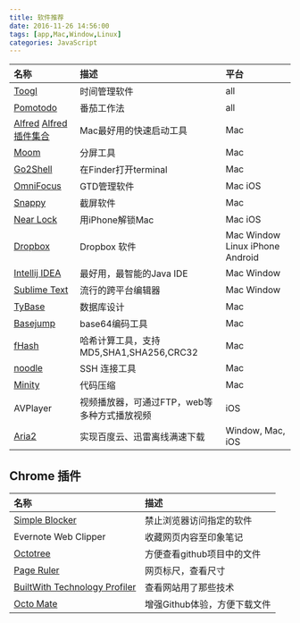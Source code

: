 ```yaml
---
title: 软件推荐
date: 2016-11-26 14:56:00
tags: [app,Mac,Window,Linux]
categories: JavaScript
---
```


|名称|描述|平台|
|:--|:--| :--|
|[Toogl](https://www.toggl.com/)| 时间管理软件|all|
|[Pomotodo](https://pomotodo.com/app/)|番茄工作法| all|
|[Alfred](https://www.alfredapp.com/powerpack/) [Alfred 插件集合](http://alfredworkflow.com/)| Mac最好用的快速启动工具|Mac|
|[Moom](http://manytricks.com/moom/)| 分屏工具 |Mac|
|[Go2Shell](http://zipzapmac.com/Go2Shell)|在Finder打开terminal |Mac|
|[OmniFocus](https://www.omnigroup.com/)|GTD管理软件|Mac iOS|
|[Snappy](http://wwww.snappy-app.com)|截屏软件|Mac|
|[Near Lock](http://nearlock.me/)| 用iPhone解锁Mac| Mac iOS|
|[Dropbox](https://www.dropbox.com/) | Dropbox 软件|Mac Window Linux iPhone Android|
|[Intellij IDEA](https://www.jetbrains.com/idea/) | 最好用，最智能的Java IDE|Mac Window|
|[Sublime Text](https://www.sublimetext.com/) | 流行的跨平台编辑器|Mac Window|
|[TyBase](http://www.typhoonsystems.com.au/projects/tybase/)| 数据库设计| Mac|
|[Basejump](https://itunes.apple.com/cn/app/basejump/id1060639224?mt=12&ign-mpt=uo%3D8)| base64编码工具| Mac|
|[fHash](https://itunes.apple.com/cn/app/fhash/id1055555711?mt=12&ign-mpt=uo%3D8)| 哈希计算工具，支持MD5,SHA1,SHA256,CRC32|Mac|
|[noodle](https://itunes.apple.com/cn/app/noodle/id1048842988?mt=12&ign-mpt=uo%3D8) |SSH 连接工具|Mac|
|[Minity](https://minifyapp.com/)|代码压缩 |Mac|
|AVPlayer| 视频播放器，可通过FTP，web等多种方式播放视频| iOS|
|[Aria2](https://aria2.github.io/)|实现百度云、迅雷离线满速下载| Window, Mac, iOS|


## Chrome 插件
|名称|描述|
|:--|:--|
|[Simple Blocker](https://chrome.google.com/webstore/detail/simple-blocker/akfbkbiialncppkngofjpglbbobjoeoe/related) | 禁止浏览器访问指定的软件|
|Evernote Web Clipper | 收藏网页内容至印象笔记|
|[Octotree](https://chrome.google.com/webstore/detail/octotree/bkhaagjahfmjljalopjnoealnfndnagc/related?hl=ja) | 方便查看github项目中的文件    |
|[Page Ruler](https://chrome.google.com/webstore/detail/octotree/bkhaagjahfmjljalopjnoealnfndnagc/related?hl=ja)|网页标尺，查看尺寸|
|[BuiltWith Technology Profiler](https://chrome.google.com/webstore/detail/builtwith-technology-prof/dapjbgnjinbpoindlpdmhochffioedbn?hl=zh-CN)|查看网站用了那些技术|
|[Octo Mate](https://chrome.google.com/webstore/detail/octo-mate/baggcehellihkglakjnmnhpnjmkbmpkf)|增强Github体验，方便下载文件|

